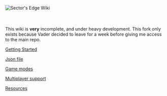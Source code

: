 <img src="/se-wiki-edit.png" alt="Sector's Edge Wiki"/>
<div style="justify-content: center; display: flex; margin-top:10px; font-size: 5px; margin-bottom: 40px">
</div>

This wiki is **very** incomplete, and under heavy development. This fork only exists because Vader decided to leave for a week before giving me access to the main repo.

[Getting Started](./docs/gettingstarted.md)

[Json file](./docs/json.md)

[Game modes](./docs/gamemodes.md)

[Multiplayer support](./docs/multiplayer.md)

[Resources](./docs/resources.md)